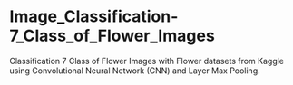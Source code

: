# Image_Classification-7_Class_of_Flower_Images
Classification 7 Class of Flower Images with Flower datasets from Kaggle using Convolutional Neural Network (CNN) and Layer Max Pooling.
